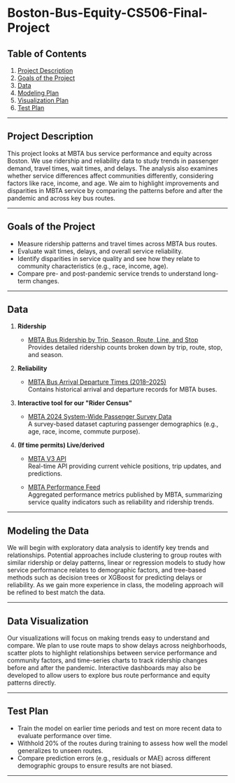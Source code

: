 # Boston-Bus-Equity-CS506-Final-Project

## Table of Contents
1. [Project Description](#project-description)  
2. [Goals of the Project](#goals)  
3. [Data](#data)   
4. [Modeling Plan](#modeling-plan)  
5. [Visualization Plan](#visualization-plan)  
6. [Test Plan](#test-plan)  

---

## Project Description
This project looks at MBTA bus service performance and equity across Boston. We use ridership and reliability data to study trends in passenger demand, travel times, wait times, and delays. The analysis also examines whether service differences affect communities differently, considering factors like race, income, and age. We aim to highlight improvements and disparities in MBTA service by comparing the patterns before and after the pandemic and across key bus routes. 

---

## Goals of the Project
- Measure ridership patterns and travel times across MBTA bus routes.
- Evaluate wait times, delays, and overall service reliability.
- Identify disparities in service quality and see how they relate to community characteristics (e.g., race, income, age).
- Compare pre- and post-pandemic service trends to understand long-term changes.

---

## Data

1. **Ridership**  
   - [MBTA Bus Ridership by Trip, Season, Route, Line, and Stop](https://mbta-massdot.opendata.arcgis.com/datasets/8daf4a33925a4df59183f860826d29ee/about)  
     Provides detailed ridership counts broken down by trip, route, stop, and season.

2. **Reliability**  
   - [MBTA Bus Arrival Departure Times (2018–2025)](https://mbta-massdot.opendata.arcgis.com/search?q=MBTA%20Bus%20Arrival%20Departure%20Times)  
     Contains historical arrival and departure records for MBTA buses. 

3. **Interactive tool for our "Rider Census"**  
   - [MBTA 2024 System-Wide Passenger Survey Data](https://mbta-massdot.opendata.arcgis.com/datasets/7da1f62034f64cb4bc9e2afefe9a1fdc_0/explore)  
     A survey-based dataset capturing passenger demographics (e.g., age, race, income, commute purpose).

4. **(If time permits) Live/derived**  
   - [MBTA V3 API](https://www.mbta.com/developers/v3-api)  
     Real-time API providing current vehicle positions, trip updates, and predictions.
     
   - [MBTA Performance Feed](https://www.mbta.com/performance-metrics)  
     Aggregated performance metrics published by MBTA, summarizing service quality indicators such as reliability and ridership trends.  
    
---

## Modeling the Data
We will begin with exploratory data analysis to identify key trends and relationships. Potential approaches include clustering to group routes with similar ridership or delay patterns, linear or regression models to study how service performance relates to demographic factors, and tree-based methods such as decision trees or XGBoost for predicting delays or reliability. As we gain more experience in class, the modeling approach will be refined to best match the data.


------

## Data Visualization 
Our visualizations will focus on making trends easy to understand and compare. We plan to use route maps to show delays across neighborhoods, scatter plots to highlight relationships between service performance and community factors, and time-series charts to track ridership changes before and after the pandemic. Interactive dashboards may also be developed to allow users to explore bus route performance and equity patterns directly.


---



## Test Plan
- Train the model on earlier time periods and test on more recent data to evaluate performance over time.
- Withhold 20% of the routes during training to assess how well the model generalizes to unseen routes.
- Compare prediction errors (e.g., residuals or MAE) across different demographic groups to ensure results are not biased.


---

